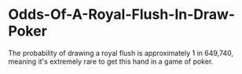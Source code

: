 # Odds-Of-A-Royal-Flush-In-Draw-Poker
The probability of drawing a royal flush is approximately 1 in 649,740, meaning it's extremely rare to get this hand in a game of poker.
